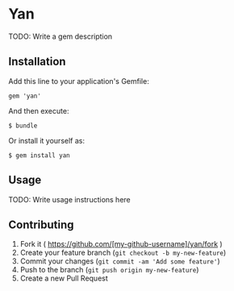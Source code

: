 # Yan

TODO: Write a gem description

## Installation

Add this line to your application's Gemfile:

    gem 'yan'

And then execute:

    $ bundle

Or install it yourself as:

    $ gem install yan

## Usage

TODO: Write usage instructions here

## Contributing

1. Fork it ( https://github.com/[my-github-username]/yan/fork )
2. Create your feature branch (`git checkout -b my-new-feature`)
3. Commit your changes (`git commit -am 'Add some feature'`)
4. Push to the branch (`git push origin my-new-feature`)
5. Create a new Pull Request
